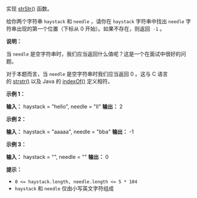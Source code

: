 实现 [strStr()](https://baike.baidu.com/item/strstr/811469) 函数。

给你两个字符串 `haystack` 和 `needle` ，请你在 `haystack` 字符串中找出 `needle` 字符串出现的第一个位置（下标从 0 开始）。如果不存在，则返回  `-1`  。

**说明：** 

当 `needle` 是空字符串时，我们应当返回什么值呢？这是一个在面试中很好的问题。

对于本题而言，当 `needle` 是空字符串时我们应当返回 0 。这与 C 语言的 [strstr()](https://baike.baidu.com/item/strstr/811469) 以及 Java 的 [indexOf()](https://docs.oracle.com/javase/7/docs/api/java/lang/String.html#indexOf(java.lang.String)) 定义相符。

**示例 1：** 

**输入：** haystack = "hello", needle = "ll"
**输出：** 2

**示例 2：** 

**输入：** haystack = "aaaaa", needle = "bba"
**输出：** \-1

**示例 3：** 

**输入：** haystack = "", needle = ""
**输出：** 0

**提示：** 

*   `0 <= haystack.length, needle.length <= 5 * 104`
*   `haystack` 和 `needle` 仅由小写英文字符组成